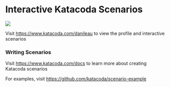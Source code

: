 # Interactive Katacoda Scenarios

[![](http://shields.katacoda.com/katacoda/danileau/count.svg)](https://www.katacoda.com/danileau "Get your profile on Katacoda.com")

Visit https://www.katacoda.com/danileau to view the profile and interactive scenarios

### Writing Scenarios
Visit https://www.katacoda.com/docs to learn more about creating Katacoda scenarios

For examples, visit https://github.com/katacoda/scenario-example
